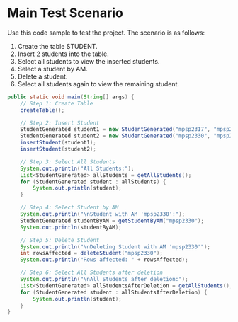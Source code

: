 # Main Test Scenario

Use this code sample to test the project. The scenario is as follows:

1. Create the table STUDENT.
2. Insert 2 students into the table.
3. Select all students to view the inserted students.
4. Select a student by AM.
5. Delete a student.
6. Select all students again to view the remaining student.

```java
public static void main(String[] args) {
    // Step 1: Create Table
    createTable();

    // Step 2: Insert Student
    StudentGenerated student1 = new StudentGenerated("mpsp2317", "mpsp2317@unipi.gr", 2, "Kalliopi Koutsiouki", true);
    StudentGenerated student2 = new StudentGenerated("mpsp2330", "mpsp2330@unipi.gr", 2, "Panagiotis Papakostas", false);
    insertStudent(student1);
    insertStudent(student2);

    // Step 3: Select All Students
    System.out.println("All Students:");
    List<StudentGenerated> allStudents = getAllStudents();
    for (StudentGenerated student : allStudents) {
        System.out.println(student);
    }

    // Step 4: Select Student by AM
    System.out.println("\nStudent with AM 'mpsp2330':");
    StudentGenerated studentByAM = getStudentByAM("mpsp2330");
    System.out.println(studentByAM);

    // Step 5: Delete Student
    System.out.println("\nDeleting Student with AM 'mpsp2330'");
    int rowsAffected = deleteStudent("mpsp2330");
    System.out.println("Rows affected: " + rowsAffected);

    // Step 6: Select All Students after deletion
    System.out.println("\nAll Students after deletion:");
    List<StudentGenerated> allStudentsAfterDeletion = getAllStudents();
    for (StudentGenerated student : allStudentsAfterDeletion) {
        System.out.println(student);
    }
}